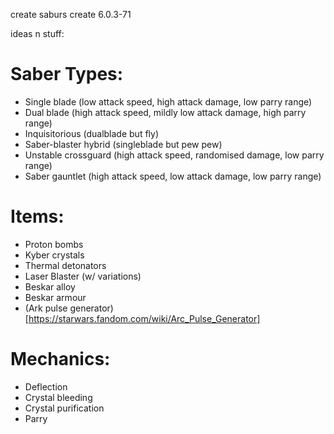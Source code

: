 create saburs
create 6.0.3-71



ideas n stuff:

# Saber Types:
 - Single blade (low attack speed, high attack damage, low parry range)
 - Dual blade (high attack speed, mildly low attack damage, high parry range)
 - Inquisitorious (dualblade but fly)
 - Saber-blaster hybrid (singleblade but pew pew)
 - Unstable crossguard (high attack speed, randomised damage, low parry range)
 - Saber gauntlet (high attack speed, low attack damage, low parry range)

# Items: 
 - Proton bombs
 - Kyber crystals
 - Thermal detonators
 - Laser Blaster (w/ variations)
 - Beskar alloy
 - Beskar armour
 - (Ark pulse generator)[https://starwars.fandom.com/wiki/Arc_Pulse_Generator]

# Mechanics:
 - Deflection
 - Crystal bleeding
 - Crystal purification
 - Parry 
